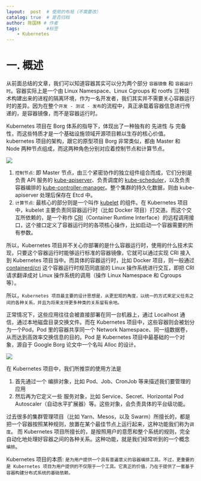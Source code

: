 ```yaml
---
layout:  post  # 使用的布局（不需要改）
catalog: true  # 是否归档
author: 陈国林 # 作者
tags:          #标签
    - Kubernetes
---
```


# 一. 概述
从前面总结的文章，我们可以知道容器其实可以分为两个部分 `容器镜像` 和 `容器运行时`。容器实际上是一个由 Linux Namespace、Linux Cgroups 和 rootfs 三种技术构建出来的进程的隔离环境，作为一名开发者，我们其实并不需要关心容器运行时的差异。因为在整个`开发 - 测试 - 发布`的流程中，真正承载着容器信息进行传递的，是容器镜像，而不是容器运行时。

Kubernetes 项目在 Borg 体系的指导下，体现出了一种独有的 先进性 与 完备性，而这些特质才是一个基础设施领域开源项目赖以生存的核心价值。kubernetes 项目的架构，跟它的原型项目 Borg 非常类似，都由 Master 和 Node 两种节点组成，而这两种角色分别对应着控制节点和计算节点。

![](https://github.com/chenguolin/chenguolin.github.io/blob/master/data/image/kubernetes-jiagou-1.png?raw=true)

1. `控制节点`: 即 Master 节点，由三个紧密协作的独立组件组合而成，它们分别是负责 API 服务的 [kube-apiserver](https://github.com/kubernetes/kubernetes/tree/master/cmd/kube-apiserver)、负责调度的 [kube-scheduler](https://github.com/kubernetes/kubernetes/tree/master/cmd/kube-scheduler)，以及负责容器编排的 [kube-controller-manager](https://github.com/kubernetes/kubernetes/tree/master/cmd/kube-controller-manager)。整个集群的持久化数据，则由 kube-apiserver 处理后保存在 Etcd 中。
2. `计算节点`: 最核心的部分则是一个叫作 [kubelet](https://github.com/kubernetes/kubernetes/tree/master/cmd/kubelet) 的组件。在 Kubernetes 项目中，kubelet 主要负责同容器运行时（比如 Docker 项目）打交道。而这个交互所依赖的，是一个称作 [CRI](https://github.com/kubernetes/cri-api)（Container Runtime Interface）的远程调用接口，这个接口定义了容器运行时的各项核心操作，比如启动一个容器需要的所有参数。

所以，Kubernetes 项目并不关心你部署的是什么容器运行时，使用的什么技术实现，只要这个容器运行时能够运行标准的容器镜像，它就可以通过实现 CRI 接入到 Kubernetes 项目当中。而具体的容器运行时，比如 Docker 项目，则一般通过 [containerd/cri](https://github.com/containerd/cri) 这个容器运行时规范同底层的 Linux 操作系统进行交互，即把 CRI 请求翻译成对 Linux 操作系统的调用（操作 Linux Namespace 和 Cgroups 等）。

所以，`Kubernetes 项目最主要的设计思想是，从更宏观的角度，以统一的方式来定义任务之间的各种关系，并且为将来支持更多种类的关系留有余地。`

正常情况下，这些应用往往会被直接部署在同一台机器上，通过 Localhost 通信，通过本地磁盘目录交换文件。而在 Kubernetes 项目中，这些容器则会被划分为一个Pod，Pod 里的容器共享同一个 Network Namespace、同一组数据卷，从而达到高效率交换信息的目的。Pod 是 Kubernetes 项目中最基础的一个对象，源自于 Google Borg 论文中一个名叫 Alloc 的设计。

![](https://github.com/chenguolin/chenguolin.github.io/blob/master/data/image/kubernetes-jiagou-2.png?raw=true)

在 Kubernetes 项目中，我们所推崇的使用方法是

1. 首先通过一个 编排对象，比如 Pod、Job、CronJob 等来描述我们要管理的应用
2. 然后再为它定义一些 服务对象，比如 Service、Secret、Horizontal Pod Autoscaler（自动水平扩展器）等。这些对象，会负责具体的平台级功能。

过去很多的集群管理项目（比如 Yarn、Mesos，以及 Swarm）所擅长的，都是把一个容器按照某种规则，放置在某个最佳节点上运行起来，这种功能我们称为`调度`。
而 Kubernetes 项目所擅长的，是按照用户的意愿和整个系统的规则，完全自动化地处理好容器之间的各种关系。这种功能，就是我们经常听到的一个概念 `编排`。

Kubernetes 项目的本质: `是为用户提供一个具有普遍意义的容器编排工具。不过，更重要的是 Kubernetes 项目为用户提供的不仅限于一个工具。它真正的价值，乃在于提供了一套基于容器构建分布式系统的基础依赖。`

